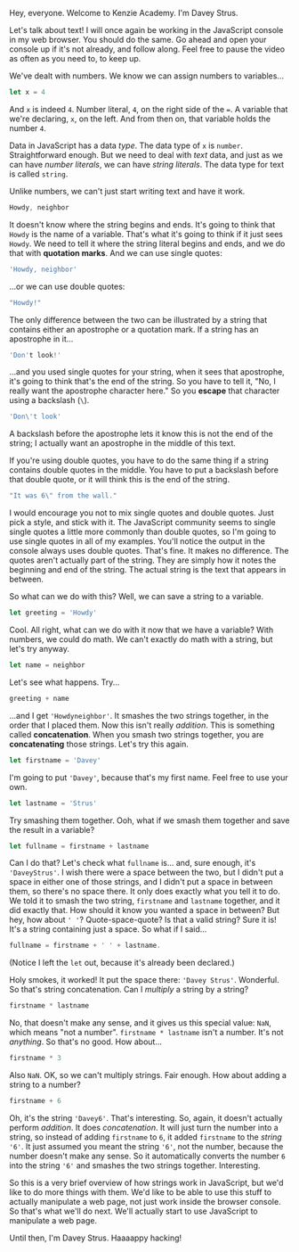 Hey, everyone. Welcome to Kenzie Academy. I'm Davey Strus.

Let's talk about text! I will once again be working in the JavaScript console in my web browser. You should do the same. Go ahead and open your console up if it's not already, and follow along. Feel free to pause the video as often as you need to, to keep up.

We've dealt with numbers. We know we can assign numbers to variables...

```js
let x = 4
```

And `x` is indeed `4`. Number literal, `4`, on the right side of the `=`. A variable that we're declaring, `x`, on the left. And from then on, that variable holds the number `4`.

Data in JavaScript has a data _type_. The data type of `x` is `number`. Straightforward enough. But we need to deal with _text_ data, and just as we can have _number literals_, we can have _string literals_. The data type for text is called `string`.

Unlike numbers, we can't just start writing text and have it work.

```js
Howdy, neighbor
```

It doesn't know where the string begins and ends. It's going to think that `Howdy` is the name of a variable. That's what it's going to think if it just sees `Howdy`. We need to tell it where the string literal begins and ends, and we do that with **quotation marks**. And we can use single quotes:

```js
'Howdy, neighbor'
```

...or we can use double quotes:

```js
"Howdy!"
```
The only difference between the two can be illustrated by a string that contains either an apostrophe or a quotation mark. If a string has an apostrophe in it...

```js
'Don't look!'
```

...and you used single quotes for your string, when it sees that apostrophe, it's going to think that's the end of the string. So you have to tell it, "No, I really want the apostrophe character here." So you **escape** that character using a backslash (`\`).

```js
'Don\'t look'
```

A backslash before the apostrophe lets it know this is not the end of the string; I actually want an apostrophe in the middle of this text.

If you're using double quotes, you have to do the same thing if a string contains double quotes in the middle. You have to put a backslash before that double quote, or it will think this is the end of the string.

```js
"It was 6\" from the wall."
```

I would encourage you not to mix single quotes and double quotes. Just pick a style, and stick with it. The JavaScript community seems to single single quotes a little more commonly than double quotes, so I'm going to use single quotes in all of my examples. You'll notice the output in the console always uses double quotes. That's fine. It makes no difference. The quotes aren't actually part of the string. They are simply how it notes the beginning and end of the string. The actual string is the text that appears in between.

So what can we do with this? Well, we can save a string to a variable.

```js
let greeting = 'Howdy'
```

Cool. All right, what can we do with it now that we have a variable? With numbers, we could do math. We can't exactly do math with a string, but let's try anyway.

```js
let name = neighbor
```

Let's see what happens. Try...

```js
greeting + name
```

...and I get `'Howdyneighbor'`. It smashes the two strings together, in the order that I placed them. Now this isn't really _addition_. This is something called **concatenation**. When you smash two strings together, you are **concatenating** those strings. Let's try this again.

```js
let firstname = 'Davey'
```

I'm going to put `'Davey'`, because that's my first name. Feel free to use your own.

```js
let lastname = 'Strus'
```

Try smashing them together. Ooh, what if we smash them together and save the result in a variable?

```js
let fullname = firstname + lastname
```

Can I do that? Let's check what `fullname` is... and, sure enough, it's `'DaveyStrus'`. I wish there were a space between the two, but I didn't put a space in either one of those strings, and I didn't put a space in between them, so there's no space there. It only does exactly what you tell it to do. We told it to smash the two string, `firstname` and `lastname` together, and it did exactly that. How should it know you wanted a space in between? But hey, how about `' '`? Quote-space-quote? Is that a valid string? Sure it is! It's a string containing just a space. So what if I said...

```js
fullname = firstname + ' ' + lastname.
```

(Notice I left the `let` out, because it's already been declared.)

Holy smokes, it worked! It put the space there: `'Davey Strus'`. Wonderful. So that's string concatenation. Can I _multiply_ a string by a string?

```js
firstname * lastname
```

No, that doesn't make any sense, and it gives us this special value: `NaN`, which means "not a number". `firstname * lastname` isn't a number. It's not _anything_. So that's no good. How about...

```js
firstname * 3
```

Also `NaN`. OK, so we can't multiply strings. Fair enough. How about adding a string to a number?

```js
firstname + 6
```

Oh, it's the string `'Davey6'`. That's interesting. So, again, it doesn't actually perform _addition_. It does _concatenation_. It will just turn the number into a string, so instead of adding `firstname` to `6`, it added `firstname` to the _string_ `'6'`. It just assumed you meant the string `'6'`, not the number, because the number doesn't make any sense. So it automatically converts the number `6` into the string `'6'` and smashes the two strings together. Interesting.

So this is a very brief overview of how strings work in JavaScript, but we'd like to do more things with them. We'd like to be able to use this stuff to actually manipulate a web page, not just work inside the browser console. So that's what we'll do next. We'll actually start to use JavaScript to manipulate a web page.

Until then, I'm Davey Strus. Haaaappy hacking!
